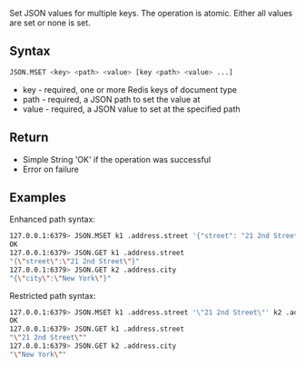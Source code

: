 Set JSON values for multiple keys. The operation is atomic. Either all values are set or none is set.


## Syntax

```bash
JSON.MSET <key> <path> <value> [key <path> <value> ...]
```

* key - required, one or more Redis keys of document type
* path - required, a JSON path to set the value at
* value - required, a JSON value to set at the specified path

## Return

* Simple String 'OK' if the operation was successful
* Error on failure

## Examples

Enhanced path syntax:

```bash
127.0.0.1:6379> JSON.MSET k1 .address.street '{"street": "21 2nd Street"}' k2 .address.city '{"city": "New York"}'
OK
127.0.0.1:6379> JSON.GET k1 .address.street
"{\"street\":\"21 2nd Street\"}"
127.0.0.1:6379> JSON.GET k2 .address.city
"{\"city\":\"New York\"}"
```

Restricted path syntax:

```bash
127.0.0.1:6379> JSON.MSET k1 .address.street '\"21 2nd Street\"' k2 .address.city '\"New York\"'
OK
127.0.0.1:6379> JSON.GET k1 .address.street
"\"21 2nd Street\""
127.0.0.1:6379> JSON.GET k2 .address.city
"\"New York\""
```
